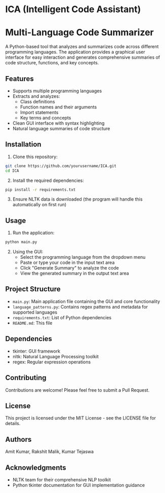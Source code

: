 # ICA (Intelligent Code Assistant)
# Multi-Language Code Summarizer

A Python-based tool that analyzes and summarizes code across different programming languages. The application provides a graphical user interface for easy interaction and generates comprehensive summaries of code structure, functions, and key concepts.

## Features

- Supports multiple programming languages
- Extracts and analyzes:
  - Class definitions
  - Function names and their arguments
  - Import statements
  - Key terms and concepts
- Clean GUI interface with syntax highlighting
- Natural language summaries of code structure

## Installation

1. Clone this repository:
```bash
git clone https://github.com/yourusername/ICA.git
cd ICA
```

2. Install the required dependencies:
```bash
pip install -r requirements.txt
```

3. Ensure NLTK data is downloaded (the program will handle this automatically on first run)

## Usage

1. Run the application:
```bash
python main.py
```

2. Using the GUI:
   - Select the programming language from the dropdown menu
   - Paste or type your code in the input text area
   - Click "Generate Summary" to analyze the code
   - View the generated summary in the output text area

## Project Structure

- `main.py`: Main application file containing the GUI and core functionality
- `language_patterns.py`: Contains regex patterns and metadata for supported languages
- `requirements.txt`: List of Python dependencies
- `README.md`: This file

## Dependencies

- tkinter: GUI framework
- nltk: Natural Language Processing toolkit
- regex: Regular expression operations

## Contributing

Contributions are welcome! Please feel free to submit a Pull Request.

## License

This project is licensed under the MIT License - see the LICENSE file for details.

## Authors

Amit Kumar, Rakshit Malik, Kumar Tejaswa

## Acknowledgments

- NLTK team for their comprehensive NLP toolkit
- Python tkinter documentation for GUI implementation guidance
